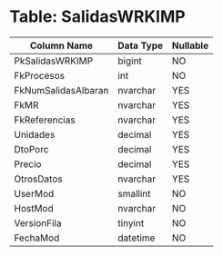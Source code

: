 # Table: SalidasWRKIMP

| Column Name | Data Type | Nullable |
|-------------|-----------|----------|
| PkSalidasWRKIMP | bigint | NO |
| FkProcesos | int | NO |
| FkNumSalidasAlbaran | nvarchar | YES |
| FkMR | nvarchar | YES |
| FkReferencias | nvarchar | YES |
| Unidades | decimal | YES |
| DtoPorc | decimal | YES |
| Precio | decimal | YES |
| OtrosDatos | nvarchar | YES |
| UserMod | smallint | NO |
| HostMod | nvarchar | NO |
| VersionFila | tinyint | NO |
| FechaMod | datetime | NO |
